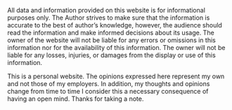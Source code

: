 All data and information provided on this website is for informational purposes only. The Author strives to make sure that the information is accurate to the best of author’s knowledge, however, the audience should read the information and make informed decisions about its usage. The owner of the website will not be liable for any errors or omissions in this information nor for the availability of this information. The owner will not be liable for any losses, injuries, or damages from the display or use of this information.

This is a personal website. The opinions expressed here represent my own and not those of my employers. In addition, my thoughts and opinions change from time to time I consider this a necessary consequence of having an open mind. Thanks for taking a note.